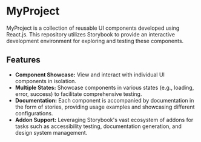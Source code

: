 # MyProject

MyProject is a collection of reusable UI components developed using React.js. This repository utilizes Storybook to provide an interactive development environment for exploring and testing these components.

## Features

- **Component Showcase:** View and interact with individual UI components in isolation.
- **Multiple States:** Showcase components in various states (e.g., loading, error, success) to facilitate comprehensive testing.
- **Documentation:** Each component is accompanied by documentation in the form of stories, providing usage examples and showcasing different configurations.
- **Addon Support:** Leveraging Storybook's vast ecosystem of addons for tasks such as accessibility testing, documentation generation, and design system management.
